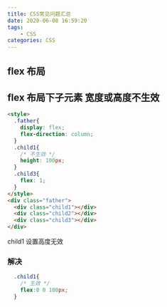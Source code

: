 ```yaml
---
title: CSS常见问题汇总
date: 2020-06-08 16:59:20
tags:
    - CSS
categories: CSS
---
```


## flex 布局

## flex 布局下子元素 宽度或高度不生效

```html
<style>
  .father{
    display: flex;
    flex-direction: column;
  }
  .child1{
    /* 不生效 */
    height: 100px; 
  }
  .child3{
    flex: 1;
  }
</style>
<div class="father">
  <div class="child1"></div>
  <div class="child2"></div>
  <div class="child3"></div>
</div>
```

child1 设置高度无效

### 解决

```css
  .child1{
    /* 生效 */
    flex:0 0 100px;
  }
```

